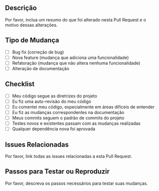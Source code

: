## Descrição

Por favor, inclua um resumo do que foi alterado nesta Pull Request e o motivo dessas alterações.

## Tipo de Mudança

- [ ] Bug fix (correção de bug)
- [ ] Nova feature (mudança que adiciona uma funcionalidade)
- [ ] Refatoração (mudança que não altera nenhuma funcionalidade)
- [ ] Alteração de documentação

## Checklist

- [ ] Meu código segue as diretrizes do projeto
- [ ] Eu fiz uma auto-revisão do meu código
- [ ] Eu comentei meu código, especialmente em áreas difíceis de entender
- [ ] Eu fiz as mudanças correspondentes na documentação
- [ ] Meus commits seguem o padrão de commits do projeto
- [ ] Testes novos e existentes passam com as mudanças realizadas
- [ ] Qualquer dependência nova foi aprovada

## Issues Relacionadas

Por favor, link todas as issues relacionadas a esta Pull Request.

## Passos para Testar ou Reproduzir

Por favor, descreva os passos necessários para testar suas mudanças.
